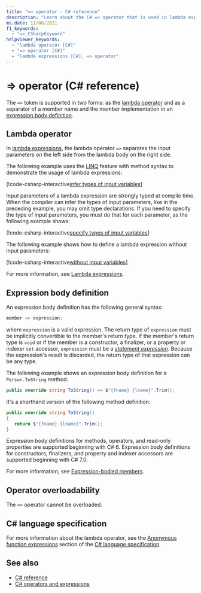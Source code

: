 ```yaml
---
title: "=> operator - C# reference"
description: "Learn about the C# => operator that is used in lambda expressions and expression body definitions."
ms.date: 11/08/2021
f1_keywords: 
  - "=>_CSharpKeyword"
helpviewer_keywords: 
  - "lambda operator [C#]"
  - "=> operator [C#]"
  - "lambda expressions [C#], => operator"
---
```

# => operator (C# reference)

The `=>` token is supported in two forms: as the [lambda operator](#lambda-operator) and as a separator of a member name and the member implementation in an [expression body definition](#expression-body-definition).

## Lambda operator

In [lambda expressions](lambda-expressions.md), the lambda operator `=>` separates the input parameters on the left side from the lambda body on the right side.

The following example uses the [LINQ](../../programming-guide/concepts/linq/index.md) feature with method syntax to demonstrate the usage of lambda expressions:

[!code-csharp-interactive[infer types of input variables](snippets/shared/LambdaOperator.cs#InferredTypes)]

Input parameters of a lambda expression are strongly typed at compile time. When the compiler can infer the types of input parameters, like in the preceding example, you may omit type declarations. If you need to specify the type of input parameters, you must do that for each parameter, as the following example shows:

[!code-csharp-interactive[specify types of input variables](snippets/shared/LambdaOperator.cs#ExplicitTypes)]

The following example shows how to define a lambda expression without input parameters:

[!code-csharp-interactive[without input variables](snippets/shared/LambdaOperator.cs#WithoutInput)]

For more information, see [Lambda expressions](lambda-expressions.md).

## Expression body definition

An expression body definition has the following general syntax:

```csharp
member => expression;
```

where `expression` is a valid expression. The return type of `expression` must be implicitly convertible to the member's return type. If the member's return type is `void` or if the member is a constructor, a finalizer, or a property or indexer `set` accessor, `expression` must be a [*statement expression*](~/_csharplang/spec/statements.md#expression-statements). Because the expression's result is discarded, the return type of that expression can be any type.

The following example shows an expression body definition for a `Person.ToString` method:

```csharp
public override string ToString() => $"{fname} {lname}".Trim();
```

It's a shorthand version of the following method definition:

```csharp
public override string ToString()
{
   return $"{fname} {lname}".Trim();
}
```

Expression body definitions for methods, operators, and read-only properties are supported beginning with C# 6. Expression body definitions for constructors, finalizers, and property and indexer accessors are supported beginning with C# 7.0.

For more information, see [Expression-bodied members](../../programming-guide/statements-expressions-operators/expression-bodied-members.md).

## Operator overloadability

The `=>` operator cannot be overloaded.

## C# language specification

For more information about the lambda operator, see the [Anonymous function expressions](~/_csharplang/spec/expressions.md#anonymous-function-expressions) section of the [C# language specification](~/_csharplang/spec/introduction.md).

## See also

- [C# reference](../index.md)
- [C# operators and expressions](index.md)
